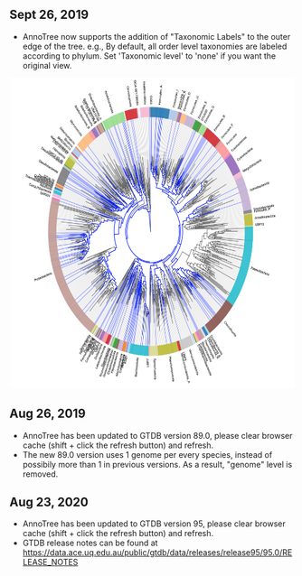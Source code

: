 Sept 26, 2019
---
* AnnoTree now supports the addition of "Taxonomic Labels" to the outer edge of the tree. e.g., By default, all order level taxonomies are labeled according to phylum. Set 'Taxonomic level' to 'none' if you want the original view.
<img src="./group-band-view-with-hits.png" width="600" height="550" />


Aug 26, 2019
----
* AnnoTree has been updated to GTDB version 89.0, please clear browser cache (shift + click the refresh button) and refresh.
* The new 89.0 version uses 1 genome per every species, instead of possibily more than 1 in previous versions. As a result, "genome" level is removed.

Aug 23, 2020
----
* AnnoTree has been updated to GTDB version 95, please clear browser cache (shift + click the refresh button) and refresh.
* GTDB release notes can be found at https://data.ace.uq.edu.au/public/gtdb/data/releases/release95/95.0/RELEASE_NOTES
